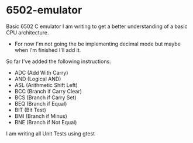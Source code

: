 # 6502-emulator

Basic 6502 C emulator I am writing to get a better understanding of a basic CPU architecture.
- For now I'm not going the be implementing decimal mode but maybe when I'm finished I'll add it.

So far I've added the following instructions:
- ADC   (Add With Carry)
- AND   (Logical AND)
- ASL   (Arithmetic Shift Left)
- BCC   (Branch if Carry Clear)
- BCS   (Branch if Carry Set)
- BEQ   (Branch if Equal)
- BIT   (Bit Test)
- BMI   (Branch if Minus)
- BNE   (Branch if Not Equal)

I am writing all Unit Tests using gtest
